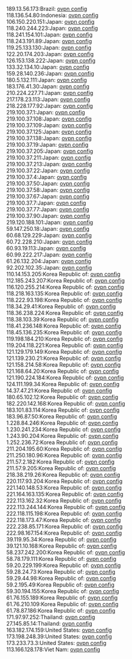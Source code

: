 189.13.56.173:Brazil: [ovpn config](vpn/189_13_56_173.ovpn)  
118.136.54.80:Indonesia: [ovpn config](vpn/118_136_54_80.ovpn)  
106.150.220.151:Japan: [ovpn config](vpn/106_150_220_151.ovpn)  
118.240.244.223:Japan: [ovpn config](vpn/118_240_244_223.ovpn)  
118.241.154.101:Japan: [ovpn config](vpn/118_241_154_101.ovpn)  
118.243.191.89:Japan: [ovpn config](vpn/118_243_191_89.ovpn)  
119.25.133.130:Japan: [ovpn config](vpn/119_25_133_130.ovpn)  
122.20.174.203:Japan: [ovpn config](vpn/122_20_174_203.ovpn)  
126.153.138.222:Japan: [ovpn config](vpn/126_153_138_222.ovpn)  
133.32.134.10:Japan: [ovpn config](vpn/133_32_134_10.ovpn)  
159.28.140.236:Japan: [ovpn config](vpn/159_28_140_236.ovpn)  
180.5.132.111:Japan: [ovpn config](vpn/180_5_132_111.ovpn)  
183.176.41.30:Japan: [ovpn config](vpn/183_176_41_30.ovpn)  
210.224.227.71:Japan: [ovpn config](vpn/210_224_227_71.ovpn)  
217.178.23.113:Japan: [ovpn config](vpn/217_178_23_113.ovpn)  
218.228.177.92:Japan: [ovpn config](vpn/218_228_177_92.ovpn)  
219.100.37.1:Japan: [ovpn config](vpn/219_100_37_1.ovpn)  
219.100.37.108:Japan: [ovpn config](vpn/219_100_37_108.ovpn)  
219.100.37.109:Japan: [ovpn config](vpn/219_100_37_109.ovpn)  
219.100.37.125:Japan: [ovpn config](vpn/219_100_37_125.ovpn)  
219.100.37.138:Japan: [ovpn config](vpn/219_100_37_138.ovpn)  
219.100.37.19:Japan: [ovpn config](vpn/219_100_37_19.ovpn)  
219.100.37.205:Japan: [ovpn config](vpn/219_100_37_205.ovpn)  
219.100.37.211:Japan: [ovpn config](vpn/219_100_37_211.ovpn)  
219.100.37.213:Japan: [ovpn config](vpn/219_100_37_213.ovpn)  
219.100.37.22:Japan: [ovpn config](vpn/219_100_37_22.ovpn)  
219.100.37.4:Japan: [ovpn config](vpn/219_100_37_4.ovpn)  
219.100.37.50:Japan: [ovpn config](vpn/219_100_37_50.ovpn)  
219.100.37.58:Japan: [ovpn config](vpn/219_100_37_58.ovpn)  
219.100.37.67:Japan: [ovpn config](vpn/219_100_37_67.ovpn)  
219.100.37.7:Japan: [ovpn config](vpn/219_100_37_7.ovpn)  
219.100.37.77:Japan: [ovpn config](vpn/219_100_37_77.ovpn)  
219.100.37.90:Japan: [ovpn config](vpn/219_100_37_90.ovpn)  
219.120.188.101:Japan: [ovpn config](vpn/219_120_188_101.ovpn)  
59.147.250.18:Japan: [ovpn config](vpn/59_147_250_18.ovpn)  
60.68.129.229:Japan: [ovpn config](vpn/60_68_129_229.ovpn)  
60.72.228.210:Japan: [ovpn config](vpn/60_72_228_210.ovpn)  
60.93.19.113:Japan: [ovpn config](vpn/60_93_19_113.ovpn)  
60.99.222.217:Japan: [ovpn config](vpn/60_99_222_217.ovpn)  
61.26.132.204:Japan: [ovpn config](vpn/61_26_132_204.ovpn)  
92.202.102.35:Japan: [ovpn config](vpn/92_202_102_35.ovpn)  
110.14.153.205:Korea Republic of: [ovpn config](vpn/110_14_153_205.ovpn)  
112.185.243.207:Korea Republic of: [ovpn config](vpn/112_185_243_207.ovpn)  
116.120.255.214:Korea Republic of: [ovpn config](vpn/116_120_255_214.ovpn)  
118.218.163.135:Korea Republic of: [ovpn config](vpn/118_218_163_135.ovpn)  
118.222.93.198:Korea Republic of: [ovpn config](vpn/118_222_93_198.ovpn)  
118.34.29.41:Korea Republic of: [ovpn config](vpn/118_34_29_41.ovpn)  
118.36.238.224:Korea Republic of: [ovpn config](vpn/118_36_238_224.ovpn)  
118.38.103.39:Korea Republic of: [ovpn config](vpn/118_38_103_39.ovpn)  
118.41.236.148:Korea Republic of: [ovpn config](vpn/118_41_236_148.ovpn)  
118.45.136.235:Korea Republic of: [ovpn config](vpn/118_45_136_235.ovpn)  
119.198.184.210:Korea Republic of: [ovpn config](vpn/119_198_184_210.ovpn)  
119.204.118.221:Korea Republic of: [ovpn config](vpn/119_204_118_221.ovpn)  
121.129.179.149:Korea Republic of: [ovpn config](vpn/121_129_179_149.ovpn)  
121.139.230.21:Korea Republic of: [ovpn config](vpn/121_139_230_21.ovpn)  
121.158.214.58:Korea Republic of: [ovpn config](vpn/121_158_214_58.ovpn)  
121.168.64.20:Korea Republic of: [ovpn config](vpn/121_168_64_20.ovpn)  
121.190.224.184:Korea Republic of: [ovpn config](vpn/121_190_224_184.ovpn)  
124.111.199.34:Korea Republic of: [ovpn config](vpn/124_111_199_34.ovpn)  
14.37.47.21:Korea Republic of: [ovpn config](vpn/14_37_47_21.ovpn)  
180.65.102.12:Korea Republic of: [ovpn config](vpn/180_65_102_12.ovpn)  
182.220.142.168:Korea Republic of: [ovpn config](vpn/182_220_142_168.ovpn)  
183.101.83.114:Korea Republic of: [ovpn config](vpn/183_101_83_114.ovpn)  
183.96.87.50:Korea Republic of: [ovpn config](vpn/183_96_87_50.ovpn)  
1.228.84.246:Korea Republic of: [ovpn config](vpn/1_228_84_246.ovpn)  
1.230.241.234:Korea Republic of: [ovpn config](vpn/1_230_241_234.ovpn)  
1.243.90.204:Korea Republic of: [ovpn config](vpn/1_243_90_204.ovpn)  
1.252.236.72:Korea Republic of: [ovpn config](vpn/1_252_236_72.ovpn)  
211.204.195.60:Korea Republic of: [ovpn config](vpn/211_204_195_60.ovpn)  
211.250.180.96:Korea Republic of: [ovpn config](vpn/211_250_180_96.ovpn)  
211.57.2.182:Korea Republic of: [ovpn config](vpn/211_57_2_182.ovpn)  
211.57.9.205:Korea Republic of: [ovpn config](vpn/211_57_9_205.ovpn)  
218.38.219.26:Korea Republic of: [ovpn config](vpn/218_38_219_26.ovpn)  
220.117.93.204:Korea Republic of: [ovpn config](vpn/220_117_93_204.ovpn)  
221.140.148.53:Korea Republic of: [ovpn config](vpn/221_140_148_53.ovpn)  
221.164.163.135:Korea Republic of: [ovpn config](vpn/221_164_163_135.ovpn)  
222.113.162.32:Korea Republic of: [ovpn config](vpn/222_113_162_32.ovpn)  
222.113.244.144:Korea Republic of: [ovpn config](vpn/222_113_244_144.ovpn)  
222.118.115.198:Korea Republic of: [ovpn config](vpn/222_118_115_198.ovpn)  
222.118.173.47:Korea Republic of: [ovpn config](vpn/222_118_173_47.ovpn)  
222.238.85.171:Korea Republic of: [ovpn config](vpn/222_238_85_171.ovpn)  
222.98.167.154:Korea Republic of: [ovpn config](vpn/222_98_167_154.ovpn)  
39.119.95.34:Korea Republic of: [ovpn config](vpn/39_119_95_34.ovpn)  
39.121.10.168:Korea Republic of: [ovpn config](vpn/39_121_10_168.ovpn)  
58.237.242.200:Korea Republic of: [ovpn config](vpn/58_237_242_200.ovpn)  
58.78.179.111:Korea Republic of: [ovpn config](vpn/58_78_179_111.ovpn)  
59.20.229.199:Korea Republic of: [ovpn config](vpn/59_20_229_199.ovpn)  
59.28.24.73:Korea Republic of: [ovpn config](vpn/59_28_24_73.ovpn)  
59.29.44.98:Korea Republic of: [ovpn config](vpn/59_29_44_98.ovpn)  
59.2.195.49:Korea Republic of: [ovpn config](vpn/59_2_195_49.ovpn)  
59.30.194.155:Korea Republic of: [ovpn config](vpn/59_30_194_155.ovpn)  
61.76.155.189:Korea Republic of: [ovpn config](vpn/61_76_155_189.ovpn)  
61.76.210.109:Korea Republic of: [ovpn config](vpn/61_76_210_109.ovpn)  
61.78.87.186:Korea Republic of: [ovpn config](vpn/61_78_87_186.ovpn)  
171.97.97.252:Thailand: [ovpn config](vpn/171_97_97_252.ovpn)  
27.145.85.14:Thailand: [ovpn config](vpn/27_145_85_14.ovpn)  
163.182.174.159:United States: [ovpn config](vpn/163_182_174_159.ovpn)  
173.198.248.39:United States: [ovpn config](vpn/173_198_248_39.ovpn)  
173.233.73.3:United States: [ovpn config](vpn/173_233_73_3.ovpn)  
113.166.128.178:Viet Nam: [ovpn config](vpn/113_166_128_178.ovpn)  
